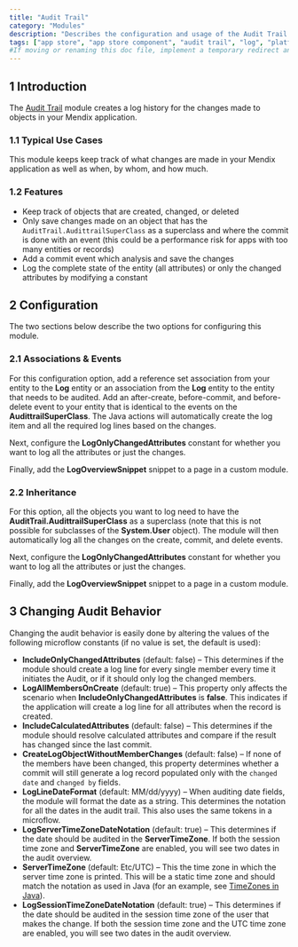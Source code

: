 ```yaml
---
title: "Audit Trail"
category: "Modules"
description: "Describes the configuration and usage of the Audit Trail module, which is available in the Mendix App Store."
tags: ["app store", "app store component", "audit trail", "log", "platform support"]
#If moving or renaming this doc file, implement a temporary redirect and let the respective team know they should update the URL in the product. See Mapping to Products for more details.
---
```


## 1 Introduction

The [Audit Trail](https://appstore.home.mendix.com/link/app/138/) module creates a log history for the changes made to objects in your Mendix application.

### 1.1 Typical Use Cases

This module keeps keep track of what changes are made in your Mendix application as well as when, by whom, and how much.

### 1.2 Features

* Keep track of objects that are created, changed, or deleted
* Only save changes made on an object that has the `AuditTrail.AudittrailSuperClass` as a superclass and where the commit is done with an event (this could be a performance risk for apps with too many entities or records)
* Add a commit event which analysis and save the changes
* Log the complete state of the entity (all attributes) or only the changed attributes by modifying a constant

## 2 Configuration

The two sections below describe the two options for configuring this module.

### 2.1 Associations & Events

For this configuration option, add a reference set association from your entity to the **Log** entity or an association from the **Log** entity to the entity that needs to be audited. Add an after-create, before-commit, and before-delete event to your entity that is identical to the events on the **AudittrailSuperClass**. The Java actions will automatically create the log item and all the required log lines based on the changes.

Next, configure the **LogOnlyChangedAttributes** constant for whether you want to log all the attributes or just the changes.

Finally, add the **LogOverviewSnippet** snippet to a page in a custom module.

### 2.2 Inheritance

For this option, all the objects you want to log need to have the **AuditTrail.AudittrailSuperClass** as a superclass (note that this is not possible for subclasses of the **System.User** object). The module will then automatically log all the changes on the create, commit, and delete events.

Next, configure the **LogOnlyChangedAttributes** constant for whether you want to log all the attributes or just the changes.

Finally, add the **LogOverviewSnippet** snippet to a page in a custom module.

## 3 Changing Audit Behavior

Changing the audit behavior is easily done by altering the values of the following microflow constants (if no value is set, the default is used):

* **IncludeOnlyChangedAttributes** (default: false) – This determines if the module should create a log line for every single member every time it initiates the Audit, or if it should only log the changed members.
* **LogAllMembersOnCreate** (default: true) – This property only affects the scenario when **IncludeOnlyChangedAttributes** is **false**. This indicates if the application will create a log line for all attributes when the record is created.
* **IncludeCalculatedAttributes** (default: false) – This determines if the module should resolve calculated attributes and compare if the result has changed since the last commit.
* **CreateLogObjectWithoutMemberChanges** (default: false) – If none of the members have been changed, this property determines whether a commit will still generate a log record populated only with the `changed date` and `changed by` fields.
* **LogLineDateFormat** (default: MM/dd/yyyy) – When auditing date fields, the module will format the date as a string. This determines the notation for all the dates in the audit trail. This also uses the same tokens in a microflow.
* **LogServerTimeZoneDateNotation** (default: true) – This determines if the date should be audited in the **ServerTimeZone**. If both the session time zone and **ServerTimeZone** are enabled, you will see two dates in the audit overview.
* **ServerTimeZone** (default: Etc/UTC) – This the time zone in which the server time zone  is printed. This will be a static time zone and should match the notation as used in Java (for an example, see [TimeZones in Java](http://stackoverflow.com/questions/1694885/timezones-in-java)).
* **LogSessionTimeZoneDateNotation** (default: true) – This determines if the date should be audited in the session time zone of the user that makes the change. If both the session time zone and the UTC time zone are enabled, you will see two dates in the audit overview.
